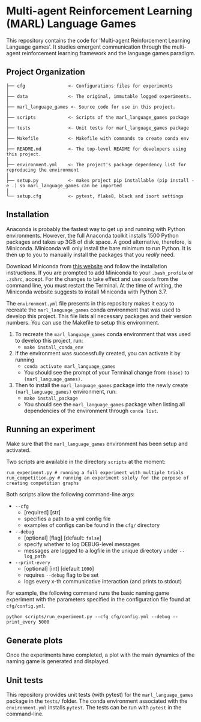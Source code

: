 # Multi-agent Reinforcement Learning (MARL) Language Games

This repository contains the code for 'Multi-agent Reinforcement Learning Language games'. It studies emergent communication through the multi-agent reinforcement learning framework and the language games paradigm.

## Project Organization

    ├── cfg                <- Configurations files for experiments
    │
    ├── data               <- The original, immutable logged experiments.
    │
    ├── marl_language_games <- Source code for use in this project.
    │
    ├── scripts            <- Scripts of the marl_language_games package
    │
    ├── tests              <- Unit tests for marl_language_games package
    │
    ├── Makefile           <- Makefile with commands to create conda env
    │
    ├── README.md          <- The top-level README for developers using this project.
    │
    ├── environment.yml    <- The project's package dependency list for reproducing the environment
    │
    ├── setup.py           <- makes project pip installable (pip install -e .) so marl_language_games can be imported
    │
    └── setup.cfg          <- pytest, flake8, black and isort settings

## Installation

Anaconda is probably the fastest way to get up and running with Python environments. However, the full Anaconda toolkit installs 1500 Python packages and takes up 3GB of disk space. A good alternative, therefore, is Miniconda. Miniconda will only install the bare minimum to run Python. It is then up to you to manually install the packages that you _really_ need.

Download Miniconda from [this website](https://docs.conda.io/en/latest/miniconda.html) and follow the installation instructions. If you are prompted to add Miniconda to your `.bash_profile` or `.zshrc`, accept. For the changes to take effect and use `conda` from the command line, you must restart the Terminal. At the time of writing, the Miniconda website suggests to install Miniconda with Python 3.7.

The `environment.yml` file presents in this repository makes it easy to recreate the `marl_language_games` conda environment that was used to develop this project. This file lists all necessary packages and their version numbers. You can use the Makefile to setup this environment.

1. To recreate the `marl_language_games` conda environment that was used to develop this project, run:
   - `make install_conda_env`
2. If the environment was successfully created, you can activate it by running
   - `conda activate marl_language_games`
   - You should see the prompt of your Terminal change from `(base)` to `(marl_language_games)`.
3. Then to install the `marl_language_games` package into the newly create `(marl_language_games)` environment, run:
   - `make install_package`
   - You should see the `marl_language_games` package when listing all dependencies of the environment through `conda list`.

## Running an experiment

Make sure that the `marl_language_games` environment has been setup and activated.

Two scripts are available in the directory `scripts` at the moment:

```
run_experiment.py # running a full experiment with multiple trials
run_competition.py # running an experiment solely for the purpose of creating competition graphs
```

Both scripts allow the following command-line args:

- `--cfg`
  - [required] [str]
  - specifies a path to a yml config file
  - examples of configs can be found in the `cfg/` directory
- `--debug`
  - [optional] [flag] [default: `false`]
  - specify whether to log DEBUG-level messages
  - messages are logged to a logfile in the unique directory under `--log_path`
- `--print-every`
  - [optional] [int] [default `1000`]
  - requires `--debug` flag to be set
  - logs every x-th communicative interaction (and prints to stdout)

For example, the following command runs the basic naming game experiment with the parameters specified in the configuration file found at `cfg/config.yml`.

```
python scripts/run_experiment.py --cfg cfg/config.yml --debug --print_every 5000
```

## Generate plots

Once the experiments have completed, a plot with the main dynamics of the naming game is generated and displayed.

## Unit tests

This repository provides unit tests (with pytest) for the `marl_language_games` package in the `tests/` folder. The conda environment associated with the `environment.yml` installs `pytest`. The tests can be run with `pytest` in the command-line.
